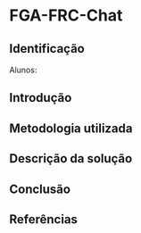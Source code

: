# FGA-FRC-Chat

## Identificação

Alunos:


## Introdução


## Metodologia utilizada

## Descrição da solução

## Conclusão

## Referências